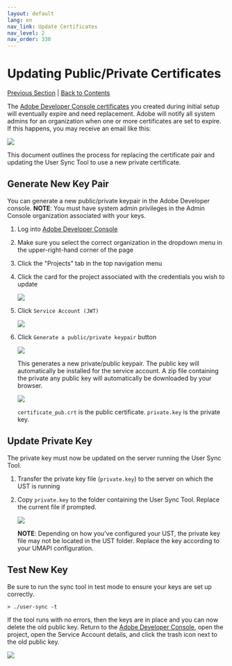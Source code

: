 ```yaml
---
layout: default
lang: en
nav_link: Update Certificates
nav_level: 2
nav_order: 330
---
```


# Updating Public/Private Certificates

[Previous Section](scheduling.md) \| [Back to Contents](index.md) 

The [Adobe Developer Console certificates](setup_adobeio.md) you created during initial setup will eventually expire and
need replacement. Adobe will notify all system admins for an organization when one or more certificates are set to expire.
If this happens, you may receive an email like this:

![](images/expired_cert_note.png)

This document outlines the process for replacing the certificate pair and updating the User Sync Tool to use a new private
certificate.

## Generate New Key Pair

You can generate a new public/private keypair in the Adobe Developer console. **NOTE**: You must have system admin
privileges in the Admin Console organization associated with your keys.

1. Log into [Adobe Developer Console](https://developer.adobe.com/console)
2. Make sure you select the correct organization in the dropdown menu in the upper-right-hand corner of the page
3. Click the "Projects" tab in the top navigation menu
4. Click the card for the project associated with the credentials you wish to update

   ![](images/project_card.png)
5. Click `Service Account (JWT)`

   ![](images/service_account.png)
6. Click `Generate a public/private keypair` button

   ![](images/generate_key.png)

   This generates a new private/public keypair. The public key will automatically be installed for the service account.
   A zip file containing the private any public key will automatically be downloaded by your browser.

   ![](images/key_zip_contents.png)

   `certificate_pub.crt` is the public certificate. `private.key` is the private key.

## Update Private Key

The private key must now be updated on the server running the User Sync Tool.

1. Transfer the private key file (`private.key`) to the server on which the UST is running
2. Copy `private.key` to the folder containing the User Sync Tool. Replace the current file if prompted.

   ![](images/ust_folder.png)

   **NOTE**: Depending on how you've configured your UST, the private key file may not be located in the UST folder.
   Replace the key according to your UMAPI configuration.

## Test New Key

Be sure to run the sync tool in test mode to ensure your keys are set up correctly.

```
> ./user-sync -t
```

If the tool runs with no errors, then the keys are in place and you can now delete the old public key.
Return to the [Adobe Developer Console](https://developer.adobe.com/console), open the project, open the
Service Account details, and click the trash icon next to the old public key.

![](images/delete_old_key.png)

